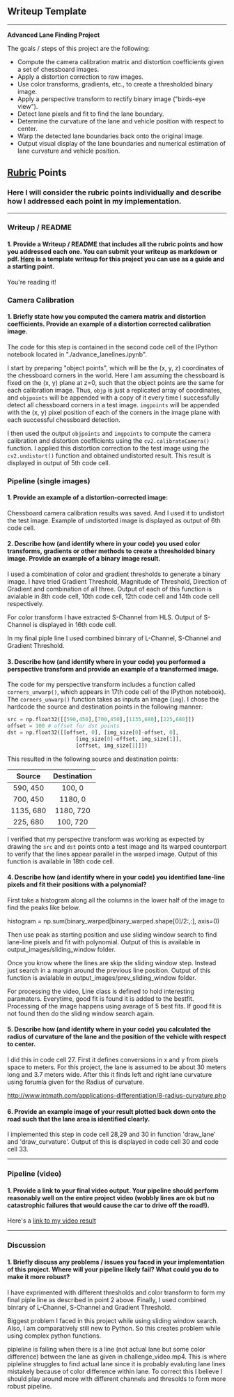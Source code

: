 ## Writeup Template

---

**Advanced Lane Finding Project**

The goals / steps of this project are the following:

* Compute the camera calibration matrix and distortion coefficients given a set of chessboard images.
* Apply a distortion correction to raw images.
* Use color transforms, gradients, etc., to create a thresholded binary image.
* Apply a perspective transform to rectify binary image ("birds-eye view").
* Detect lane pixels and fit to find the lane boundary.
* Determine the curvature of the lane and vehicle position with respect to center.
* Warp the detected lane boundaries back onto the original image.
* Output visual display of the lane boundaries and numerical estimation of lane curvature and vehicle position.

[//]: # (Image References)

[image1]: ./examples/undistort_output.png "Undistorted"
[image2]: ./test_images/test1.jpg "Road Transformed"
[image3]: ./examples/binary_combo_example.jpg "Binary Example"
[image4]: ./examples/warped_straight_lines.jpg "Warp Example"
[image5]: ./examples/color_fit_lines.jpg "Fit Visual"
[image6]: ./examples/example_output.jpg "Output"
[video1]: ./project_video.mp4 "Video"

## [Rubric](https://review.udacity.com/#!/rubrics/571/view) Points

### Here I will consider the rubric points individually and describe how I addressed each point in my implementation.  

---

### Writeup / README

#### 1. Provide a Writeup / README that includes all the rubric points and how you addressed each one.  You can submit your writeup as markdown or pdf.  [Here](https://github.com/udacity/CarND-Advanced-Lane-Lines/blob/master/writeup_template.md) is a template writeup for this project you can use as a guide and a starting point.  

You're reading it!

### Camera Calibration

#### 1. Briefly state how you computed the camera matrix and distortion coefficients. Provide an example of a distortion corrected calibration image.

The code for this step is contained in the second code cell of the IPython notebook located in "./advance_lanelines.ipynb".  

I start by preparing "object points", which will be the (x, y, z) coordinates of the chessboard corners in the world. Here I am assuming the chessboard is fixed on the (x, y) plane at z=0, such that the object points are the same for each calibration image.  Thus, `objp` is just a replicated array of coordinates, and `objpoints` will be appended with a copy of it every time I successfully detect all chessboard corners in a test image.  `imgpoints` will be appended with the (x, y) pixel position of each of the corners in the image plane with each successful chessboard detection.  

I then used the output `objpoints` and `imgpoints` to compute the camera calibration and distortion coefficients using the `cv2.calibrateCamera()` function.  I applied this distortion correction to the test image using the `cv2.undistort()` function and obtained undistorted result. This result is displayed in output of 5th code cell. 



### Pipeline (single images)

#### 1. Provide an example of a distortion-corrected image:
Chessboard camera calibration results was saved. And I used it to undistort the test image. Example of undistorted image is displayed as output of 6th code cell. 

#### 2. Describe how (and identify where in your code) you used color transforms, gradients or other methods to create a thresholded binary image.  Provide an example of a binary image result.

I used a combination of color and gradient thresholds to generate a binary image. I have tried Gradient Threshold, Magnitude of Threshold, Direction of Gradient and combination of all three. Output of each of this function is avialable in 8th code cell, 10th code cell, 12th code cell and 14th code cell respectively. 

For color transform I have extracted S-Channel from HLS. Output of S-Channel is displayed in 16th code cell. 

In my final piple line I used combined binrary of L-Channel, S-Channel and Gradient Threshold.

#### 3. Describe how (and identify where in your code) you performed a perspective transform and provide an example of a transformed image.

The code for my perspective transform includes a function called `corners_unwarp()`, which appears in 17th code cell of the IPython notebook).  The `corners_unwarp()` function takes as inputs an image (`img`). I chose the hardcode the source and destination points in the following manner:

```python
src = np.float32([[590,450],[700,450],[1135,680],[225,680]])
offset = 100 # offset for dst points
dst = np.float32([[offset, 0], [img_size[0]-offset, 0], 
                      [img_size[0]-offset, img_size[1]], 
                      [offset, img_size[1]]])
```

This resulted in the following source and destination points:

| Source        | Destination   | 
|:-------------:|:-------------:| 
| 590, 450      | 100, 0        | 
| 700, 450      | 1180, 0       |
| 1135, 680     | 1180, 720     |
| 225, 680      | 100, 720      |

I verified that my perspective transform was working as expected by drawing the `src` and `dst` points onto a test image and its warped counterpart to verify that the lines appear parallel in the warped image. Output of this function is available in 18th code cell.

#### 4. Describe how (and identify where in your code) you identified lane-line pixels and fit their positions with a polynomial?

First take a histogram along all the columns in the lower half of the image to find the peaks like below.

histogram = np.sum(binary_warped[binary_warped.shape[0]/2:,:], axis=0)

Then use peak as starting position and use sliding window search to find lane-line pixels and fit with polynomial. Output of this is available in output_images/sliding_window folder.

Once you know where the lines are skip the sliding window step. Instead just search in a margin around the previous line position. Output of this function is avialable in output_images/prev_sliding_window folder.

For processing the video, Line class is defined to hold interesting paramaters. Everytime, good fit is found it is added to the bestfit. Processing of the image happens using avarage of 5 best fits. If good fit is not found then do the sliding window search again. 


#### 5. Describe how (and identify where in your code) you calculated the radius of curvature of the lane and the position of the vehicle with respect to center.

I did this in code cell 27. First it defines conversions in x and y from pixels space to meters. For this project, the lane is assumed to be about 30 meters long and 3.7 meters wide. After this it finds left and right lane curvature using forumla given for the Radius of curvature. 

http://www.intmath.com/applications-differentiation/8-radius-curvature.php


#### 6. Provide an example image of your result plotted back down onto the road such that the lane area is identified clearly.

I implemented this step in code cell 28,29 and 30 in function 'draw_lane' and 'draw_curvature'. Output of this is displayed in code cell 30 and code cell 33.

---

### Pipeline (video)

#### 1. Provide a link to your final video output.  Your pipeline should perform reasonably well on the entire project video (wobbly lines are ok but no catastrophic failures that would cause the car to drive off the road!).

Here's a [link to my video result](./project_video_output.mp4)

---

### Discussion

#### 1. Briefly discuss any problems / issues you faced in your implementation of this project.  Where will your pipeline likely fail?  What could you do to make it more robust?

I have exprimented with different thresholds and color transform to form my final piple line as described in point 2 above. Finally, I used combined binrary of L-Channel, S-Channel and Gradient Threshold.

Biggest problem I faced in this project while using sliding window search. Also, I am comparatively still new to Python. So this creates problem while using complex python functions. 

pipleline is failing when there is a line (not actual lane but some color difference) between the lane as given in challenge_video.mp4. This is where pipleline struggles to find actual lane since it is probably evaluting lane lines mistakely because of color difference within lane. To correct this I believe I should play around more with different channels and thresolds to form more robust pipeline. 

